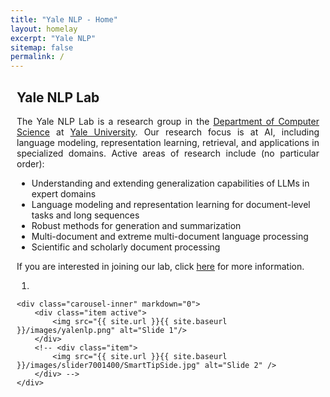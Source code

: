 ```yaml
---
title: "Yale NLP - Home"
layout: homelay
excerpt: "Yale NLP"
sitemap: false
permalink: /
---
```


<div class="row" style="margin-bottom: 50px; margin-left: 10px; margin-right: 10px">
<div class="col-sm-6 clearfix">
  <h2>Yale NLP Lab</h2>
  <!-- justify the text-->
  <p style="text-align:justify">
    The Yale NLP Lab is a research group in the <a href="https://cs.yale.edu/">Department of Computer Science</a> at <a href="https://www.yale.edu/">Yale University</a>. Our research focus is at AI, including language modeling, representation learning, retrieval, and applications in specialized domains.
    Active areas of research include (no particular order):
  </p>
  <ul>
    <li>Understanding and extending generalization capabilities of LLMs in expert domains</li>
    <li>Language modeling and representation learning for document-level tasks and long sequences</li>
    <li>Robust methods for generation and summarization</li>
    <li>Multi-document and extreme multi-document language processing</li>
    <li>Scientific and scholarly document processing</li>
  </ul>

  <p style="text-align:justify">
  If you are interested in joining our lab, click <a href="{{ site.url }}{{ site.baseurl }}/opportunities.html">here</a> for more information.
  </p>
</div>

<div class="col-sm-6 clearfix">
  <div markdown="0" id="carousel" class="carousel slide" data-ride="carousel" data-interval="4000" data-pause="hover" >
    <!-- Menu -->
    <ol class="carousel-indicators">
        <li data-target="#carousel" data-slide-to="0" class="active"></li>
        <!-- <li data-target="#carousel" data-slide-to="2"></li> -->
    </ol>

    <div class="carousel-inner" markdown="0">
        <div class="item active">
            <img src="{{ site.url }}{{ site.baseurl }}/images/yalenlp.png" alt="Slide 1"/>
        </div>
        <!-- <div class="item">
            <img src="{{ site.url }}{{ site.baseurl }}/images/slider7001400/SmartTipSide.jpg" alt="Slide 2" />
        </div> -->
    </div>
  </div>
</div>
</div>


